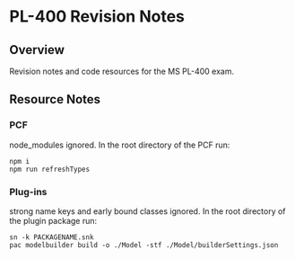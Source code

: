 # PL-400 Revision Notes

## Overview

Revision notes and code resources for the MS PL-400 exam.

## Resource Notes

### PCF

node_modules ignored. In the root directory of the PCF run:

```console
npm i
npm run refreshTypes
```

### Plug-ins

strong name keys and early bound classes ignored. In the root directory of the
plugin package run:

```console
sn -k PACKAGENAME.snk
pac modelbuilder build -o ./Model -stf ./Model/builderSettings.json
```

